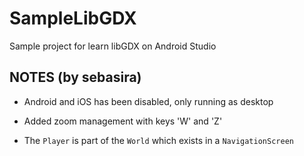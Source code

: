 # SampleLibGDX
Sample project for learn libGDX on Android Studio


## NOTES (by sebasira)
- Android and iOS has been disabled, only running as desktop
- Added zoom management with keys 'W' and 'Z'

- The `Player` is part of the `World` which exists in a `NavigationScreen`